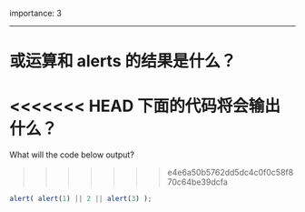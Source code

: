 importance: 3

---

# 或运算和 alerts 的结果是什么？

<<<<<<< HEAD
下面的代码将会输出什么？
=======
What will the code below output?
>>>>>>> e4e6a50b5762dd5dc4c0f0c58f870c64be39dcfa

```js
alert( alert(1) || 2 || alert(3) );
```

